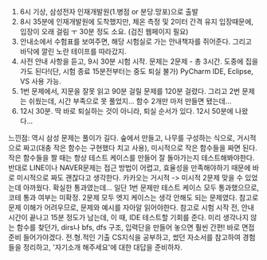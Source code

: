 1. 6시 기상, 삼성전자 인재개발원(1.병점 or 분당.망포)으로 출발
2. 8시 35분에 인재개발원에 도착했지만, 체온 측정 및 2미터 간격 유지 입장때문에, 입장이 오래 걸림 ㅜ 30분 정도 소요. (검진 웹페이지 필요)
3. 안내소에서 수험표를 보여주면, 해당 시험실로 가는 안내책자를 쥐어준다. 그리고 바닥에 깔린 노란 테이프를 따라갔지.
4. 사전 안내 사항을 듣고, 9시 30분 시험 시작. 문제는 2문제 - 총 3시간. 도중에 집을 가도 된다!(단, 시험 종료 15분전부터는 중도 퇴실 불가) PyCharm IDE, Eclipse, VS 사용 가능.
5. 1번 문제에서, 지문을 잘못 읽고 90분 걸릴 문제를 120분 걸렸다. 그리고 2번 문제는 쉬웠는데, 시간 부족으로 못 풀었지... 함수 2개만 마저 만들면 됐는데...
6. 12시 30분. 딱 바로 퇴실하는 것이 아니라, 퇴실 순서가 있다. 12시 50분에 나왔다...

느낀점: 역시 삼성 문제는 풀이가 길다. 숲에서 만들고, 나무를 구성하는 식으로, 거시적으로 짜고(대충 작은 함수는 구현했다 치고 사용), 미시적으로 작은 함수들을 짜면 된다. 작은 함수들을 짤 때는 항상 테스트 케이스를 만들어 잘 돌아가는지 테스트해봐야한다.
       반대로 LINE이나 NAVER문제는 접근 방법이 어렵고, 효율성을 만족해야하기 때문에 바로 미시적으로 짜도 괜찮다고 생각한다. 카카오는 거시적 -> 미시적
       2문제 맞을 수 있었는데 아까웠다. 확실한 통과였는데... 일단 1번 문제만 테스트 케이스 모두 통과했으므로, 코테 통과 여부는 미확정.
       2문제 모두 엣지 케이스는 생각 안해도 되는 문제였다. 참고로 문제 이해가 어려우므로, 문제와 예시를 자아알 읽어야한다.
       참고로 시험 시작 전, 안내 시간이 끝나고 15분 정도가 남는데, 이 때, IDE 테스트할 기회를 준다. 미리 생각나지 않는 함수를 찾던가, dirs나 bfs, dfs 구조, 입력단을 만들어 놓으면 훨씬 간편!
       바로 면접준비 들어가야겠다. 전.형.적인 기출 CS지식을 공부하고, 썼던 자소서를 참고하여 경험들을 정리하고, '자기소개 해주세요'에 대한 대답을 준비하자.
